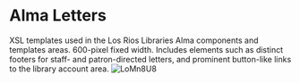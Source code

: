 # Alma Letters
XSL templates used in the Los Rios Libraries Alma components and templates areas. 600-pixel fixed width. Includes elements such as distinct footers for staff- and patron-directed letters, and prominent button-like links to the library account area.
![LoMn8U8](https://user-images.githubusercontent.com/10855028/200029072-47ff86f6-7c97-43f0-9511-7578e4562088.png)
